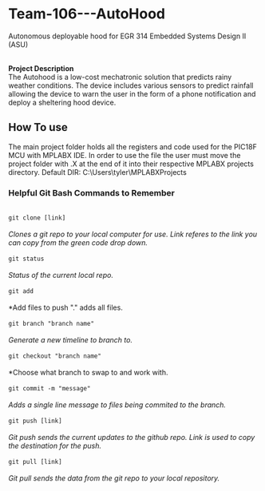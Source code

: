 # Team-106---AutoHood

Autonomous deployable hood for EGR 314 Embedded Systems Design II (ASU)

<br /> **Project Description** <br />
The Autohood is a low-cost mechatronic solution that predicts rainy weather conditions. The device includes various sensors to predict rainfall allowing the device to warn the user in the form of a phone notification and deploy a sheltering hood device.

## How To use
The main project folder holds all the registers and code used for the PIC18F MCU with MPLABX IDE. In order to use the file the user must move the project folder with .X at the end of it into their respective MPLABX projects directory. Default DIR: C:\Users\tyler\MPLABXProjects


### Helpful Git Bash Commands to Remember
<br /> ``` git clone [link] ``` <br />
	<br /> *Clones a git repo to your local computer for use. Link referes to the link you can copy from the green code drop down.*<br />
<br /> ``` git status ``` <br />
	<br /> *Status of the current local repo.*<br />
<br /> ``` git add ``` <br />
	<br /> *Add files to push "." adds all files.<br />
<br /> ``` git branch "branch name" ``` <br />
	<br /> *Generate a new timeline to branch to.*<br />
<br /> ``` git checkout "branch name" ``` <br />
	<br /> *Choose what branch to swap to and work with.<br />
<br /> ``` git commit -m "message" ``` <br />
	<br /> *Adds a single line message to files being commited to the branch.* <br />
<br /> ``` git push [link] ```<br />
	<br /> *Git push sends the current updates to the github repo. Link is used to copy the destination for the push.* <br />
<br /> ``` git pull [link] ``` <br />
	<br /> *Git pull sends the data from the git repo to your local repository.* <br />

